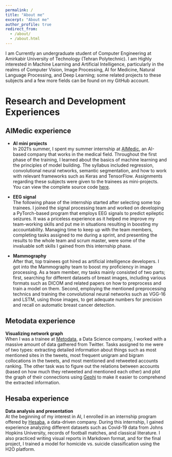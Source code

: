 ```yaml
---
permalink: /
title: "About me"
excerpt: "About me"
author_profile: true
redirect_from: 
  - /about/
  - /about.html
---
```


I am Currently an undergraduate student of Computer Engineering at Amirkabir University of Technology (Tehran Polytechnic). I am Highly interested in Machine Learning and Artificial Intelligence, particularly in the realms of Computer Vision, Image Processing, AI for Medicine, Natural Language Processing, and Deep Learning; some related projects to these subjects and a few more fields can be found on my GitHub account.  

# Research and Development Experiences

## AIMedic experience
* **AI mini projects** <br/>
In 2021’s summer, I spent my summer internship at [AIMedic](https://aimedic.co), an AI-based company that works in the medical field. Throughout the first phase of the training, I learned about the basics of machine learning and the principles of model building. The syllabus included regression, convolutional neural networks, semantic segmentation, and how to work with relevant frameworks such as Keras and TensorFlow. Assignments regarding these subjects were given to the trainees as mini-projects. You can view the complete source code [here](https://github.com/zahrasalarian/AI-Mini-Projects).

* **EEG signal** <br/>
The following phase of the internship started after selecting some top trainees. I joined the signal processing team and worked on developing a PyTorch-based program that employs EEG signals to predict epileptic seizures. It was a priceless experience as it helped me improve my team-working skills and put me in situations resulting in boosting my accountability. Managing time to keep up with the team members, completing tasks assigned to me during a sprint, and presenting the results to the whole team and scrum master, were some of the invaluable soft skills I gained from this internship phase.

* **Mammography** <br/>
After that, top trainees got hired as artificial intelligence developers. I got into the Mammography team to boost my proficiency in image processing. As a team member, my tasks mainly consisted of two parts; first, searching for different datasets of breast images, including various formats such as DICOM and related papers on how to preprocess and train a model on them. Second, employing the mentioned preprocessing technics and training the convolutional neural networks such as VGG-16 and LSTM, using those images, to get adequate numbers for precision and recall on automatic breast cancer detection.

## Metodata experience
**Visualizing network graph** <br/>
When I was a trainee at [Metodata](http://metodata.ai), a Data Science company, I worked with a massive amount of data gathered from Twitter. Tasks assigned to me were of two types: extracting detailed information about things such as most mentioned sites in the tweets, most frequent unigram and bigram collocations in the tweets, and most mentioned and retweeted accounts ranking. The other task was to figure out the relations between accounts (based on how much they retweeted and mentioned each other) and plot the graph of their connections using [Gephi](https://gephi.org) to make it easier to comprehend the extracted information.

## Hesaba experience
**Data analysis and presentation** <br/>
At the beginning of my interest in AI, I enrolled in an internship program offered by [Hesaba](https://www.linkedin.com/company/hesaba/), a data-driven company. During this internship, I gained experience analyzing different datasets such as Covid-19 data from Johns Hopkins University, records of football matches, and classical literature. I also practiced writing visual reports in Markdown format, and for the final project, I trained a model for homicide vs. suicide classification using the H2O platform.